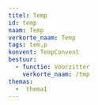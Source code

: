 ```yaml
---
titel: Temp
id: temp
naam: Temp
verkorte_naam: Temp
tags: tem,p
konvent: TempConvent
bestuur:
  - functie: Voorzitter
    verkorte_naam: /tmp
themas:
  -  thema1
---
```

